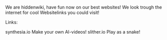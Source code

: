 We are hiddenwiki, have fun now on our best websites! We look trough the internet for cool Websitelinks you could visit!






Links:

synthesia.io       Make your own AI-videos!
slither.io         Play as a snake!
